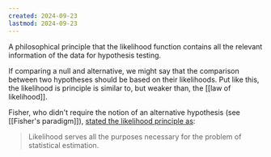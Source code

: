 ```yaml
---
created: 2024-09-23
lastmod: 2024-09-23
---
```

A philosophical principle that the likelihood function contains all the relevant information of the data for hypothesis testing. 

If comparing a null and alternative, we might say that the comparison between two hypotheses should be based on their likelihoods. Put like this, the likelihood is principle is similar to, but weaker than, the [[law of likelihood]]. 

Fisher, who didn't require the notion of an alternative hypothesis (see [[Fisher's paradigm]]), [stated the likelihood principle as](https://www.cambridge.org/core/services/aop-cambridge-core/content/view/7A05FB68C83B36C0E91D42C76AB177D4/S0305004100009580a.pdf/theory_of_statistical_estimation.pdf): 
> Likelihood serves all the purposes necessary for the problem of statistical estimation.